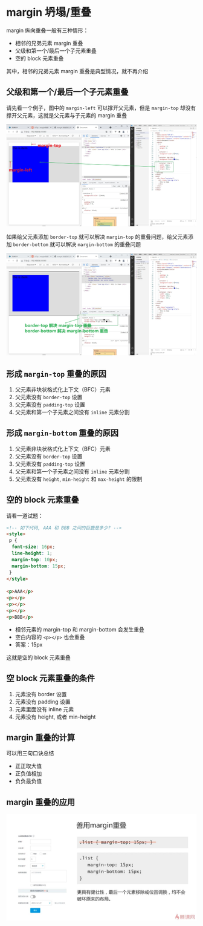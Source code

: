 # margin 坍塌/重叠

margin 纵向重叠一般有三种情形：

- 相邻的兄弟元素 margin 重叠
- 父级和第一个/最后一个子元素重叠
- 空的 block 元素重叠

其中，相邻的兄弟元素 margin 重叠是典型情况，就不再介绍

## 父级和第一个/最后一个子元素重叠

请先看一个例子，图中的 `margin-left` 可以撑开父元素，但是 `margin-top` 却没有撑开父元素，这就是父元素与子元素的 margin 重叠

![](./img/margin-collapse1.jpg)

如果给父元素添加 `border-top` 就可以解决 `margin-top` 的重叠问题，给父元素添加 `border-bottom` 就可以解决 `margin-bottom` 的重叠问题

![](./img/margin-collapse2.jpg)

## 形成 `margin-top` 重叠的原因

1. 父元素非块状格式化上下文（BFC）元素
2. 父元素没有 `border-top` 设置
3. 父元素没有 `padding-top` 设置
4. 父元素和第一个子元素之间没有 `inline` 元素分割

## 形成 `margin-bottom` 重叠的原因

1. 父元素非块状格式化上下文（BFC）元素
2. 父元素没有 `border-top` 设置
3. 父元素没有 `padding-top` 设置
4. 父元素和第一个子元素之间没有 `inline` 元素分割
5. 父元素没有 `height`, `min-height` 和 `max-height` 的限制

## 空的 block 元素重叠

请看一道试题：

```html
<!-- 如下代码, AAA 和 BBB 之间的巨鹿是多少? -->
<style>
 p {
  font-size: 16px;
  line-height: 1;
  margin-top: 10px;
  margin-bottom: 15px;
 }
</style>

<p>AAA</p>
<p></p>
<p></p>
<p></p>
<p>BBB</p>
```

- 相邻元素的 margin-top 和 margin-bottom 会发生重叠
- 空白内容的 `<p></p>` 也会重叠
- 答案：15px

这就是空的 block 元素重叠

## 空 block 元素重叠的条件

1. 元素没有 border 设置
2. 元素没有 padding 设置
3. 元素里面没有 inline 元素
4. 元素没有 height, 或者 min-height

## margin 重叠的计算

可以用三句口诀总结

- 正正取大值
- 正负值相加
- 负负最负值

## margin 重叠的应用

![](./img/margin-collapse3.jpg)
